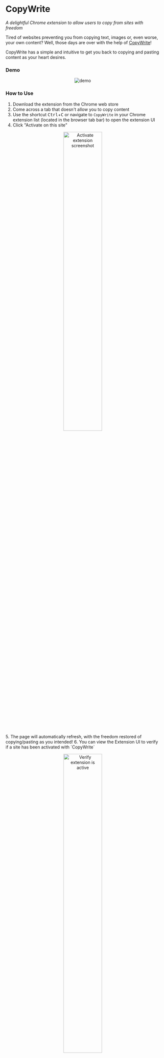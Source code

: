 # CopyWrite

_A delightful Chrome extension to allow users to copy from sites with freedom_

Tired of websites preventing you from copying text, images or, even worse, your own content?
Well, those days are over with the help of [CopyWrite](https://github.com/barclayd/copy-write)!

CopyWrite has a simple and intuitive to get you back to copying and pasting content as your heart desires.

### Demo

<p align="center">
<img alt="demo" src="https://user-images.githubusercontent.com/39765499/213938675-cf985690-3ef7-4d2f-a54e-8715f19f2879.gif" />
</p>

### How to Use

1. Download the extension from the Chrome web store
2. Come across a tab that doesn't allow you to copy content
3. Use the shortcut <kbd>Ctrl</kbd>+<kbd>C</kbd> or navigate to `CopyWrite` in your Chrome extension list (located in the browser tab bar) to open the extension UI
4. Click "Activate on this site"
<p align="center">
   <img width="50%" alt="Activate extension screenshot" src="https://user-images.githubusercontent.com/120491964/213935926-070cf551-4b7f-4a2f-b8ca-1f984e78cda0.png" />
   </p>
5. The page will automatically refresh, with the freedom restored of copying/pasting as you intended!
6. You can view the Extension UI to verify if a site has been activated with `CopyWrite`
   <p align="center">
   <img width="50%" alt="Verify extension is active" src="https://user-images.githubusercontent.com/120491964/213936071-78185263-eb13-4a6b-b1d6-c1860c956289.png">
   </p>
